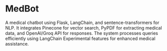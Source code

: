 # MedBot
A medical chatbot using Flask, LangChain, and sentence-transformers for NLP. It integrates Pinecone for vector search, PyPDF for extracting medical data, and OpenAI/Groq API for responses. The system processes queries efficiently using LangChain Experimental features for enhanced medical assistance.
